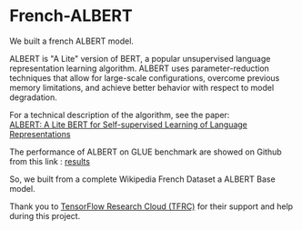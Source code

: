 # French-ALBERT
We built a french ALBERT model.

ALBERT is "A Lite" version of BERT, a popular unsupervised language representation learning algorithm. ALBERT uses parameter-reduction techniques that allow for large-scale configurations, overcome previous memory limitations, and achieve better behavior with respect to model degradation.

For a technical description of the algorithm, see the paper:  
[ALBERT: A Lite BERT for Self-supervised Learning of Language Representations](https://arxiv.org/abs/1909.11942)

The performance of ALBERT on GLUE benchmark are showed on Github from this link : [results](https://github.com/google-research/albert#results) 

So, we built from a complete Wikipedia French Dataset a ALBERT Base model.

[id]: http://example.com/  "Optional Title Here"

Thank you to [TensorFlow Research Cloud (TFRC)](https://www.tensorflow.org/tfrc) for their support and help during this project.
